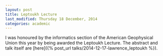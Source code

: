 ```yaml
---
layout: post
title: Leptoukh Lecture
last_modified: Thursday 18 December, 2014
categories: academic
---
```


I was honoured by the informatics section of the American Geophysical Union this year by being awarded the Leptoukh Lecture. The abstract and talk itself are [here]({% post_url talks/2014-12-17-lawrence_leptoukh %}).
